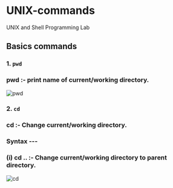 # UNIX-commands
UNIX and Shell  Programming Lab
## Basics commands
### 1.  `pwd`
   ###    **pwd** :- print name of current/working directory.
   
![pwd](https://user-images.githubusercontent.com/90957128/157801256-bbbf9ee2-b185-4dce-a73f-11edb7e708de.png)


### 2.  `cd`
   ###    **cd** :- Change current/working directory.
   ### Syntax ---
   ###  (i)  **cd ..** :- Change current/working directory to parent  directory.
   
  ![cd](https://user-images.githubusercontent.com/90957128/157803781-06697a31-83b1-4c65-8349-0109d3ec1d0d.png)

